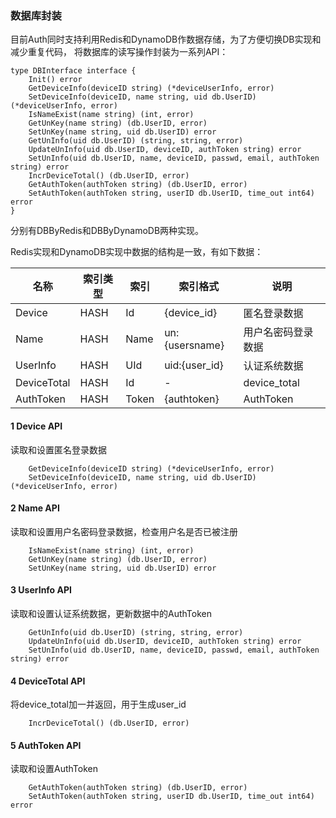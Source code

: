 ### 数据库封装

目前Auth同时支持利用Redis和DynamoDB作数据存储，为了方便切换DB实现和减少重复代码，
将数据库的读写操作封装为一系列API：

```
type DBInterface interface {
    Init() error
    GetDeviceInfo(deviceID string) (*deviceUserInfo, error)
    SetDeviceInfo(deviceID, name string, uid db.UserID) (*deviceUserInfo, error)
    IsNameExist(name string) (int, error)
    GetUnKey(name string) (db.UserID, error)
    SetUnKey(name string, uid db.UserID) error
    GetUnInfo(uid db.UserID) (string, string, error)
    UpdateUnInfo(uid db.UserID, deviceID, authToken string) error
    SetUnInfo(uid db.UserID, name, deviceID, passwd, email, authToken string) error
    IncrDeviceTotal() (db.UserID, error)
    GetAuthToken(authToken string) (db.UserID, error)
    SetAuthToken(authToken string, userID db.UserID, time_out int64) error
}
```

分别有DBByRedis和DBByDynamoDB两种实现。

Redis实现和DynamoDB实现中数据的结构是一致，有如下数据：

|     名称      |索引类型| 索引 | 索引格式        |   说明             |
|--------------|------|------|----------------|-------------------|
| Device       | HASH | Id   | {device_id}    |匿名登录数据         |
| Name         | HASH | Name | un:{usersname} |用户名密码登录数据    |
| UserInfo     | HASH | UId  | uid:{user_id}  |认证系统数据         |
| DeviceTotal  | HASH | Id   | -              |device_total       |
| AuthToken    | HASH | Token| {authtoken}    |AuthToken          |

#### 1 Device API
读取和设置匿名登录数据
```
    GetDeviceInfo(deviceID string) (*deviceUserInfo, error)
    SetDeviceInfo(deviceID, name string, uid db.UserID) (*deviceUserInfo, error)
```

#### 2 Name API
读取和设置用户名密码登录数据，检查用户名是否已被注册
```
    IsNameExist(name string) (int, error)
    GetUnKey(name string) (db.UserID, error)
    SetUnKey(name string, uid db.UserID) error
```

#### 3 UserInfo API
读取和设置认证系统数据，更新数据中的AuthToken
```
    GetUnInfo(uid db.UserID) (string, string, error)
    UpdateUnInfo(uid db.UserID, deviceID, authToken string) error
    SetUnInfo(uid db.UserID, name, deviceID, passwd, email, authToken string) error
```

#### 4 DeviceTotal API
将device_total加一并返回，用于生成user_id
```
    IncrDeviceTotal() (db.UserID, error)
```

#### 5 AuthToken API
读取和设置AuthToken
```
    GetAuthToken(authToken string) (db.UserID, error)
    SetAuthToken(authToken string, userID db.UserID, time_out int64) error
```